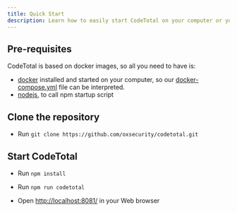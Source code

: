 ```yaml
---
title: Quick Start
description: Learn how to easily start CodeTotal on your computer or your server !
---
```

<!-- markdownlint-disable MD013 -->

## Pre-requisites

CodeTotal is based on docker images, so all you need to have is:

- [docker](https://docs.docker.com/engine/install/) installed and started on your computer, so our [docker-compose.yml](https://github.com/oxsecurity/codetotal/blob/main/docker-compose.yml) file can be interpreted.
- [nodejs](https://nodejs.org/en), to call npm startup script

## Clone the repository

- Run `git clone https://github.com/oxsecurity/codetotal.git`

## Start CodeTotal

- Run `npm install`

- Run `npm run codetotal`

- Open <http://localhost:8081/> in your Web browser

